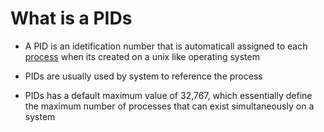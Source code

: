 
# What is a PIDs

- A PID is an idetification number that is automaticall assigned to each [process](https://github.com/kihuni/Linux_PID_Process_Signals)  when its created on a unix like operating system

- PIDs are usually used by system to reference the process

- PIDs has a default maximum value of 32,767, which essentially define the maximum number of processes that can exist simultaneously on a system
